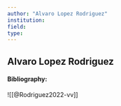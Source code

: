 ```yaml
---
author: "Alvaro Lopez Rodriguez"
institution:
field:
type:
---
```


## Alvaro Lopez Rodriguez
#### Bibliography:

![[@Rodriguez2022-vv]]